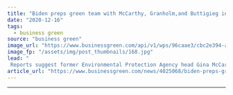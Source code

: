 ```yaml
---
title: "Biden preps green team with McCarthy, Granholm,and Buttigieg in the frame"
date: "2020-12-16"
tags: 
  - business green
source: "business green"
image_url: "https://www.businessgreen.com/api/v1/wps/96caae3/cbc2e394-a6dc-4e98-8046-2ada501d7db0/5/BIDEN-Joe-2020-23-C-Gage-Skidmore-Flickr-CC-BY-SA-2-0-185x114.jpg"
image_fp: "/assets/img/post_thumbnails/168.jpg"
lead: "
 Reports suggest former Environmental Protection Agency head Gina McCarthy is set to be appointed as domestic climate czar ..."
article_url: "https://www.businessgreen.com/news/4025068/biden-preps-green-team-mccarthy-granholm-buttigieg-frame"
---
```


---
